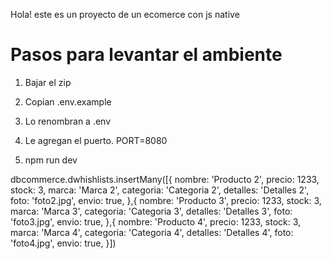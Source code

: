 Hola! este es un proyecto de un ecomerce con js native

# Pasos para levantar el ambiente

1. Bajar el zip

2. Copian .env.example

3. Lo renombran a .env

4. Le agregan el puerto. PORT=8080

5. npm run dev

dbcommerce.dwhishlists.insertMany([{
nombre: 'Producto 2',
precio: 1233,
stock: 3,
marca: 'Marca 2',
categoria: 'Categoria 2',
detalles: 'Detalles 2',
foto: 'foto2.jpg',
envio: true,
},{
nombre: 'Producto 3',
precio: 1233,
stock: 3,
marca: 'Marca 3',
categoria: 'Categoria 3',
detalles: 'Detalles 3',
foto: 'foto3.jpg',
envio: true,
},{
nombre: 'Producto 4',
precio: 1233,
stock: 3,
marca: 'Marca 4',
categoria: 'Categoria 4',
detalles: 'Detalles 4',
foto: 'foto4.jpg',
envio: true,
}])
